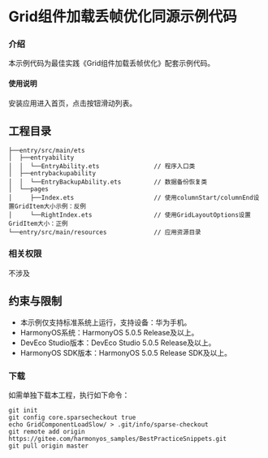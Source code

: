 # Grid组件加载丢帧优化同源示例代码

### 介绍

本示例代码为最佳实践《Grid组件加载丢帧优化》配套示例代码。

#### 使用说明

安装应用进入首页，点击按钮滑动列表。

## 工程目录

``` 
├──entry/src/main/ets                      
│  ├──entryability
│  │  └──EntryAbility.ets               // 程序入口类
│  ├──entrybackupability
│  │  └──EntryBackupAbility.ets         // 数据备份恢复类
│  └──pages        
│     ├──Index.ets                      // 使用columnStart/columnEnd设置GridItem大小示例：反例
│     └──RightIndex.ets                 // 使用GridLayoutOptions设置GridItem大小：正例
└──entry/src/main/resources             // 应用资源目录
```

### 相关权限

不涉及

## 约束与限制

* 本示例仅支持标准系统上运行，支持设备：华为手机。
* HarmonyOS系统：HarmonyOS 5.0.5 Release及以上。
* DevEco Studio版本：DevEco Studio 5.0.5 Release及以上。
* HarmonyOS SDK版本：HarmonyOS 5.0.5 Release SDK及以上。

### 下载

如需单独下载本工程，执行如下命令：
```
git init
git config core.sparsecheckout true
echo GridComponentLoadSlow/ > .git/info/sparse-checkout
git remote add origin https://gitee.com/harmonyos_samples/BestPracticeSnippets.git
git pull origin master
```